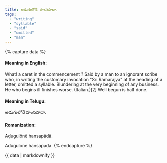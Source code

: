 ```yaml
---
title: అడుగులోనే హంసపాదా.
tags:
  - "writing"
  - "syllable"
  - "said"
  - "omitted"
  - "man"
---
```


{% capture data %}
#### Meaning in English:
What! a caret in the commencement ?
Said by a man to an ignorant scribe who, in writing the customary invocation "Sri Ramarajya" at the heading of a letter, omitted a syllable.
Blundering at the very beginning of any business.
He who begins ill finishes worse. (Italian.)[2]
Well begun is half done.

#### Meaning in Telugu:
అడుగులోనే హంసపాదా.

#### Romanization:
Aḍugulōnē hansapādā.

Adugulone hansapada.
{% endcapture %}

{{ data | markdownify }}

